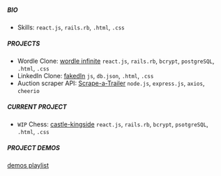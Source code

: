 ##### BIO

- Skills: `react.js`, `rails.rb`, `.html`, `.css`

##### PROJECTS

- Wordle Clone: [wordle infinite](https://wordle-infinite.herokuapp.com/) `react.js`, `rails.rb`, `bcrypt`, `postgreSQL`, `.html`, `.css`
- LinkedIn Clone: [fakedIn](https://github.com/jgrochulski/fakedIn) `js`, `db.json`, `.html`, `.css`
- Auction scraper API: [Scrape-a-Trailer](https://rapidapi.com/janekgrochulski/api/bring-a-trailer-scraper) `node.js`, `express.js`, `axios`, `cheerio`

##### CURRENT PROJECT

- `WIP` Chess: [castle-kingside](https://github.com/jgrochulski/castle-kingside) `react.js`, `rails.rb`, `bcrypt`, `psotgreSQL`, `.html`, `.css`

##### PROJECT DEMOS

[demos playlist](https://youtube.com/playlist?list=PLE5RVUwC-xaypJXGxTxWRDwdP1PAcA8v4)

